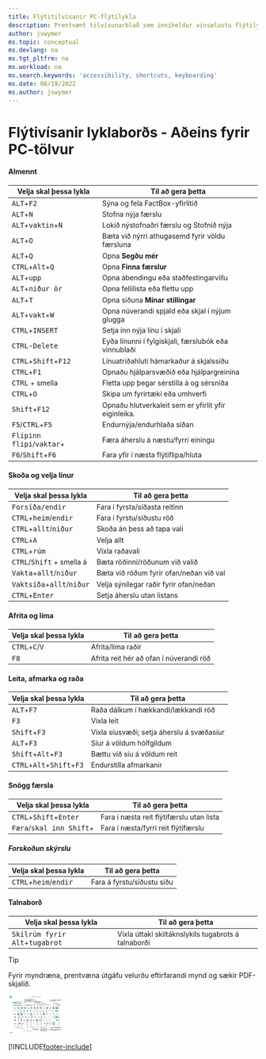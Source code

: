 ```yaml
---
title: Flýtitilvísanir PC-flýtilykla
description: Prentvænt tilvísunarblað sem inniheldur vinsælustu flýtilyklana fyrir tölvunotendur.
author: jswymer
ms.topic: conceptual
ms.devlang: na
ms.tgt_pltfrm: na
ms.workload: na
ms.search.keywords: 'accessibility, shortcuts, keyboarding'
ms.date: 08/19/2022
ms.author: jswymer
---
```


# Flýtivísanir lyklaborðs - Aðeins fyrir PC-tölvur

#### Almennt

|Velja skal þessa lykla|Til að gera þetta|  
|-|-|
|<kbd>ALT</kbd>+<kbd>F2</kbd>|Sýna og fela FactBox-yfirlitið|
|<kbd>ALT</kbd>+<kbd>N</kbd>|Stofna nýja færslu|
|<kbd>ALT</kbd>+<kbd>vaktin</kbd>+<kbd>N</kbd>|Lokið nýstofnaðri færslu og Stofnið nýja|
|<kbd>ALT</kbd>+<kbd>O</kbd>|Bæta við nýrri athugasemd fyrir völdu færsluna|
|<kbd>ALT</kbd>+<kbd>Q</kbd>|Opna **Segðu mér**|
|<kbd>CTRL</kbd>+<kbd>Alt</kbd>+<kbd>Q</kbd>|Opna **Finna færslur**|
|<kbd>ALT</kbd>+<kbd>upp</kbd>|Opna ábendingu eða staðfestingarvillu|
|<kbd>ALT</kbd>+<kbd>niður ör</kbd>|Opna fellilista eða flettu upp|
|<kbd>ALT</kbd>+<kbd>T</kbd>|Opna síðuna **Mínar stillingar**|
|<kbd>ALT</kbd>+<kbd>vakt</kbd>+<kbd>W</kbd>|Opna núverandi spjald eða skjal í nýjum glugga|
|<kbd>CTRL</kbd>+<kbd>INSERT</kbd>|Setja inn nýja línu í skjali|
|<kbd>CTRL</kbd>-<kbd>Delete</kbd>|Eyða línunni í fylgiskjali, færslubók eða vinnublaði|
|<kbd>CTRL</kbd>+<kbd>Shift</kbd>+<kbd>F12</kbd>|Línuatriðahluti hámarkaður á skjalssíðu|
|<kbd>CTRL</kbd>+<kbd>F1</kbd>|Opnaðu hjálparsvæðið eða hjálpargreinina|
|<kbd>CTRL</kbd> + smella|Fletta upp þegar sérstilla á og sérsníða|
|<kbd>CTRL</kbd>+<kbd>O</kbd>|Skipa um fyrirtæki eða umhverfi|
|<kbd>Shift</kbd>+<kbd>F12</kbd>|Opnaðu hlutverkaleit sem er yfirlit yfir eiginleika.|
|<kbd>F5</kbd>/<kbd>CTRL</kbd>+<kbd>F5</kbd>|Endurnýja/endurhlaða síðan|
|<kbd>Flipinn flipi</kbd>/<kbd>vaktar</kbd>+<kbd></kbd>|Færa áherslu á næstu/fyrri einingu|
|<kbd>F6</kbd>/<kbd>Shift</kbd>+<kbd>F6</kbd>|Fara yfir í næsta flýtiflipa/hluta|

#### Skoða og velja línur

|Velja skal þessa lykla|Til að gera þetta|
|-|-|
|<kbd> Forsíða/endir|Fara í fyrsta/síðasta reitinn|
|<kbd>CTRL</kbd>+<kbd>heim</kbd>/<kbd>endir</kbd>|Fara í fyrstu/síðustu röð|
|<kbd>CTRL</kbd>+<kbd>allt</kbd>/<kbd>niður</kbd>|Skoða án þess að tapa vali|
|<kbd>CTRL</kbd>+<kbd>A</kbd>|Velja allt|
|<kbd>CTRL</kbd>+<kbd>rúm</kbd>|Víxla raðavali|
|<kbd>CTRL</kbd>/<kbd>Shift</kbd> + smella á|Bæta röðinni/röðunum við valið|
|<kbd>Vakta</kbd>+<kbd>allt</kbd>/<kbd>niður</kbd>|Bæta við röðum fyrir ofan/neðan við val|
|<kbd>Vaktsíða</kbd>+<kbd>allt</kbd>/<kbd>niður</kbd>|Velja sýnilegar raðir fyrir ofan/neðan|
|<kbd>CTRL</kbd>+<kbd>Enter</kbd>|Setja áherslu utan listans|

#### Afrita og líma

|Velja skal þessa lykla|Til að gera þetta|
|-|-|
|<kbd>CTRL</kbd>+<kbd>C</kbd>/<kbd>V</kbd>|Afrita/líma raðir|
|<kbd>F8</kbd>|Afrita reit hér að ofan í núverandi röð|

#### Leita, afmarka og raða

|Velja skal þessa lykla|Til að gera þetta|
|-|-|
|<kbd>ALT</kbd>+<kbd>F7</kbd>|Raða dálkum í hækkandi/lækkandi röð|
|<kbd>F3</kbd>|Víxla leit|
|<kbd>Shift</kbd>+<kbd>F3</kbd>|Víxla síusvæði; setja áherslu á svæðasíur|
|<kbd>ALT</kbd>+<kbd>F3</kbd>|Síur á völdum hólfgildum|
|<kbd>Shift</kbd>+<kbd>Alt</kbd>+<kbd>F3</kbd>|Bættu við síu á völdum reit|
|<kbd>CTRL</kbd>+<kbd>Alt</kbd>+<kbd>Shift</kbd>+<kbd>F3</kbd>|Endurstilla afmarkanir|

#### Snögg færsla

|Velja skal þessa lykla|Til að gera þetta|
|-|-|
|<kbd>CTRL</kbd>+<kbd>Shift</kbd>+<kbd>Enter</kbd>|Fara í næsta reit flýtifærslu utan lista|
|<kbd>Færa</kbd>/<kbd>skal inn Shift</kbd>+<kbd></kbd>|Fara í næsta/fyrri reit flýtifærslu|

##### Forskoðun skýrslu

|Velja skal þessa lykla|Til að gera þetta|
|-|-|
|<kbd>CTRL</kbd>+<kbd>heim</kbd>/<kbd>endir</kbd>|Fara á fyrstu/síðustu síðu|

#### Talnaborð

|Velja skal þessa lykla|Til að gera þetta|  
|-|-|
|<kbd>Skilrúm fyrir Alt</kbd>+<kbd>tugabrot</kbd>|Víxla úttaki skiltáknslykils tugabrots á talnaborði|

> [!TIP]
> Fyrir myndræna, prentvæna útgáfu velurðu eftirfarandi mynd og sækir PDF-skjalið.
>
> [![Tákn sem opnar PDF.](media/keyboard_shortcut_inline.png)](media/keyboard_shortcuts.pdf)


[!INCLUDE[footer-include](includes/footer-banner.md)]
